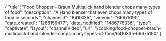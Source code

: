 {
    "title": "Food Chopper - Braun Multiquick hand blender chops many types of food",
    "description": "A Hand blender that even chops many types of food in seconds.",
    "channelid": "6410335",
    "videoid": "66675190",
    "date_created": "1268156477",
    "date_modified": "1486776336",
    "type": "captivate",
    "layout": "channelVideo",
    "url": "\/cooking\/food-chopper-braun-multiquick-hand-blender-chops-many-types-of-food\/6410335-66675190"
}